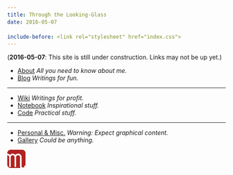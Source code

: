 ```yaml
---
title: Through the Looking-Glass
date: 2016-05-07

include-before: <link rel="stylesheet" href="index.css">
---
```


(**2016-05-07**:
This site is still under construction. Links may not be up yet.)



* [About](http://mort.ninja/) *All you need to know about me.*
* [Blog](//blog.soimort.org/) *Writings for fun.*

***

* [Wiki](//wiki.soimort.org/) *Writings for profit.*
* [Notebook](//babel.soimort.org/) *Inspirational stuff.*
* [Code](//code.soimort.org/) *Practical stuff.*

***

* [Personal & Misc.](/personal) *Warning: Expect graphical content.*
* [Gallery](/gallery) *Could be anything.*



<aside id="soimort-links">
<a title="Feed" href="https://www.soimort.org/atom.xml">
<i class="fa fa-rss-square" aria-hidden="true"></i></a>
<a title="GitHub" href="https://github.com/soimort" rel="nofollow">
<i class="fa fa-github-square" aria-hidden="true"></i></a>
<a title="Home" href="https://www.soimort.org/" id="soimort">
<img src="/favicon.png" width="42px"></a>
<a title="Twitter" href="https://twitter.com/soimort" rel="nofollow">
<i class="fa fa-twitter-square" aria-hidden="true"></i></a>
<a title="Email" href="#" onclick="window.open(atob('bWFpbHRvOg==') +
'soi' + atob('QA==') + 'mort.ninja')">
<i class="fa fa-envelope-square" aria-hidden="true"></i></a>
</aside>
